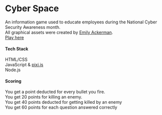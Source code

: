 <h1>Cyber Space</h1>
<div>An information game used to educate employees during the National Cyber Security Awareness month.</div>
<div>All graphical assets were created by <a href="https://twitter.com/brokenswimmer">Emily Ackerman</a>.</div>
<a href="cyber-space.liammahoney.me">Play here</a>

<h4>Tech Stack</h4>
<div>HTML/CSS</div>
<div>JavaScript & <a href="http://www.pixijs.com/">pixi.js</a></div>
<div>Node.js</div>

<h4>Scoring</h4>
<div>You get a point deducted for every bullet you fire.</div>
<div>You get 20 points for killing an enemy.</div>
<div>You get 40 points deducted for getting killed by an enemy</div>
<div>You get 60 points for each question answered correctly</div>

